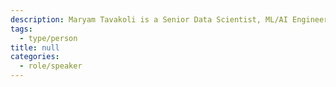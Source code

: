 ```yaml
---
description: Maryam Tavakoli is a Senior Data Scientist, ML/AI Engineer, with a PhD in Physics.
tags:
  - type/person
title: null
categories:
  - role/speaker
---
```

